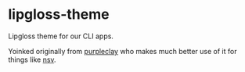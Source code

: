 # lipgloss-theme

Lipgloss theme for our CLI apps.

Yoinked originally from 
[purpleclay](https://github.com/purpleclay) who makes much better
use of it for things like [nsv](https://github.com/purpleclay/nsv).
